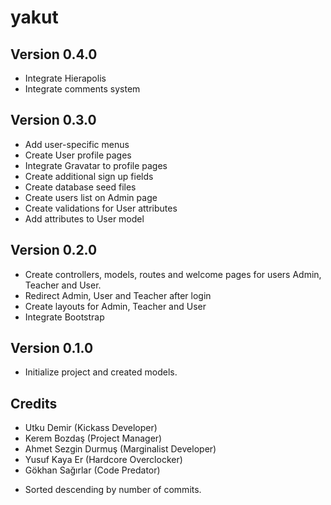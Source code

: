 yakut
=====

Version 0.4.0
--------------
- Integrate Hierapolis
- Integrate comments system

Version 0.3.0
--------------
- Add user-specific menus
- Create User profile pages
- Integrate Gravatar to profile pages
- Create additional sign up fields
- Create database seed files
- Create users list on Admin page
- Create validations for User attributes
- Add attributes to User model

Version 0.2.0
--------------
- Create controllers, models, routes and welcome pages for users Admin, Teacher and User.
- Redirect Admin, User and Teacher after login
- Create layouts for Admin, Teacher and User
- Integrate Bootstrap

Version 0.1.0
--------------
- Initialize project and created models.

Credits
--------
- Utku Demir (Kickass Developer)
- Kerem Bozdaş (Project Manager)
- Ahmet Sezgin Durmuş (Marginalist Developer)
- Yusuf Kaya Er (Hardcore Overclocker)
- Gökhan Sağırlar (Code Predator)

* Sorted descending by number of commits.


